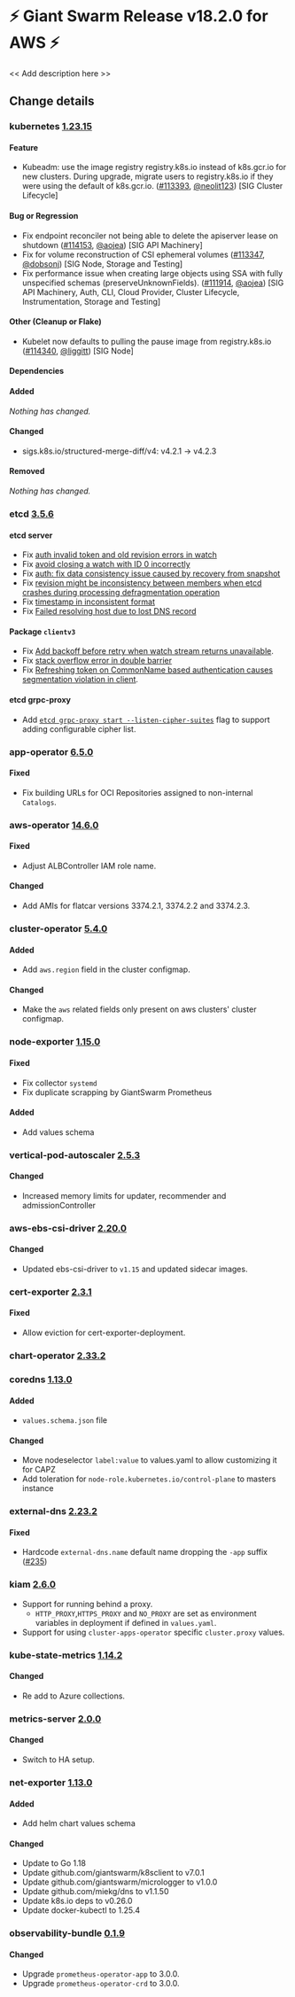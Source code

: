 # :zap: Giant Swarm Release v18.2.0 for AWS :zap:

<< Add description here >>

## Change details


### kubernetes [1.23.15](https://github.com/kubernetes/kubernetes/releases/tag/v1.23.15)

#### Feature
- Kubeadm: use the image registry registry.k8s.io instead of k8s.gcr.io for new clusters. During upgrade, migrate users to registry.k8s.io if they were using the default of k8s.gcr.io. ([#113393](https://github.com/kubernetes/kubernetes/pull/113393), [@neolit123](https://github.com/neolit123)) [SIG Cluster Lifecycle]
#### Bug or Regression
- Fix endpoint reconciler not being able to delete the apiserver lease on shutdown ([#114153](https://github.com/kubernetes/kubernetes/pull/114153), [@aojea](https://github.com/aojea)) [SIG API Machinery]
- Fix for volume reconstruction of CSI ephemeral volumes ([#113347](https://github.com/kubernetes/kubernetes/pull/113347), [@dobsonj](https://github.com/dobsonj)) [SIG Node, Storage and Testing]
- Fix performance issue when creating large objects using SSA with fully unspecified schemas (preserveUnknownFields). ([#111914](https://github.com/kubernetes/kubernetes/pull/111914), [@aojea](https://github.com/aojea)) [SIG API Machinery, Auth, CLI, Cloud Provider, Cluster Lifecycle, Instrumentation, Storage and Testing]
#### Other (Cleanup or Flake)
- Kubelet now defaults to pulling the pause image from registry.k8s.io ([#114340](https://github.com/kubernetes/kubernetes/pull/114340), [@liggitt](https://github.com/liggitt)) [SIG Node]
#### Dependencies
#### Added
_Nothing has changed._
#### Changed
- sigs.k8s.io/structured-merge-diff/v4: v4.2.1 → v4.2.3
#### Removed
_Nothing has changed._



### etcd [3.5.6](https://github.com/etcd-io/etcd/releases/tag/v3.5.6)

#### etcd server
- Fix [auth invalid token and old revision errors in watch](https://github.com/etcd-io/etcd/pull/14547)
- Fix [avoid closing a watch with ID 0 incorrectly](https://github.com/etcd-io/etcd/pull/14563)
- Fix [auth: fix data consistency issue caused by recovery from snapshot](https://github.com/etcd-io/etcd/pull/14648)
- Fix [revision might be inconsistency between members when etcd crashes during processing defragmentation operation](https://github.com/etcd-io/etcd/pull/14733)
- Fix [timestamp in inconsistent format](https://github.com/etcd-io/etcd/pull/14799)
- Fix [Failed resolving host due to lost DNS record](https://github.com/etcd-io/etcd/pull/14573)
#### Package `clientv3`
- Fix [Add backoff before retry when watch stream returns unavailable](https://github.com/etcd-io/etcd/pull/14582).
- Fix [stack overflow error in double barrier](https://github.com/etcd-io/etcd/pull/14658)
- Fix [Refreshing token on CommonName based authentication causes segmentation violation in client](https://github.com/etcd-io/etcd/pull/14790).
#### etcd grpc-proxy
- Add [`etcd grpc-proxy start --listen-cipher-suites`](https://github.com/etcd-io/etcd/pull/14500) flag to support adding configurable cipher list.



### app-operator [6.5.0](https://github.com/giantswarm/app-operator/releases/tag/v6.5.0)

#### Fixed
- Fix building URLs for OCI Repositories assigned to non-internal `Catalogs`.



### aws-operator [14.6.0](https://github.com/giantswarm/aws-operator/releases/tag/v14.6.0)

#### Fixed
- Adjust ALBController IAM role name.
#### Changed
- Add AMIs for flatcar versions 3374.2.1, 3374.2.2 and 3374.2.3.



### cluster-operator [5.4.0](https://github.com/giantswarm/cluster-operator/releases/tag/v5.4.0)

#### Added
- Add `aws.region` field in the cluster configmap.
#### Changed
- Make the `aws` related fields only present on aws clusters' cluster configmap.



### node-exporter [1.15.0](https://github.com/giantswarm/node-exporter-app/releases/tag/v1.15.0)

#### Fixed
- Fix collector `systemd`
- Fix duplicate scrapping by GiantSwarm Prometheus
#### Added
- Add values schema



### vertical-pod-autoscaler [2.5.3](https://github.com/giantswarm/vertical-pod-autoscaler-app/releases/tag/v2.5.3)

#### Changed
- Increased memory limits for updater, recommender and admissionController



### aws-ebs-csi-driver [2.20.0](https://github.com/giantswarm/aws-ebs-csi-driver-app/releases/tag/v2.20.0)

#### Changed
- Updated ebs-csi-driver to `v1.15` and updated sidecar images.



### cert-exporter [2.3.1](https://github.com/giantswarm/cert-exporter/releases/tag/v2.3.1)

#### Fixed
- Allow eviction for cert-exporter-deployment.



### chart-operator [2.33.2](https://github.com/giantswarm/chart-operator/releases/tag/v2.33.2)




### coredns [1.13.0](https://github.com/giantswarm/coredns-app/releases/tag/v1.13.0)

#### Added
- `values.schema.json` file
#### Changed
- Move nodeselector `label:value` to values.yaml to allow customizing it for CAPZ
- Add toleration for `node-role.kubernetes.io/control-plane` to masters instance



### external-dns [2.23.2](https://github.com/giantswarm/external-dns-app/releases/tag/v2.23.2)

#### Fixed
- Hardcode `external-dns.name` default name dropping the `-app` suffix ([#235](https://github.com/giantswarm/external-dns-app/pull/235))



### kiam [2.6.0](https://github.com/giantswarm/kiam-app/releases/tag/v2.6.0)

- Support for running behind a proxy.
  - `HTTP_PROXY`,`HTTPS_PROXY` and `NO_PROXY` are set as environment variables in deployment if defined in `values.yaml`.
- Support for using `cluster-apps-operator` specific `cluster.proxy` values.



### kube-state-metrics [1.14.2](https://github.com/giantswarm/kube-state-metrics-app/releases/tag/v1.14.2)

#### Changed
- Re add to Azure collections.



### metrics-server [2.0.0](https://github.com/giantswarm/metrics-server-app/releases/tag/v2.0.0)

#### Changed
- Switch to HA setup.



### net-exporter [1.13.0](https://github.com/giantswarm/net-exporter/releases/tag/v1.13.0)

#### Added
- Add helm chart values schema
#### Changed
- Update to Go 1.18
- Update github.com/giantswarm/k8sclient to v7.0.1
- Update github.com/giantswarm/micrologger to v1.0.0
- Update github.com/miekg/dns to v1.1.50
- Update k8s.io deps to v0.26.0
- Update docker-kubectl to 1.25.4



### observability-bundle [0.1.9](https://github.com/giantswarm/observability-bundle/releases/tag/v0.1.9)

#### Changed
- Upgrade `prometheus-operator-app` to 3.0.0.
- Upgrade `prometheus-operator-crd` to 3.0.0.



